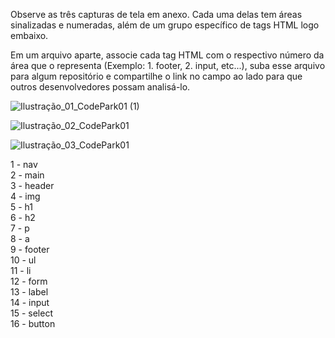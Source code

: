 Observe as três capturas de tela em anexo. Cada uma delas tem áreas sinalizadas e numeradas, além de um grupo específico de tags HTML logo embaixo.

Em um arquivo aparte, associe cada tag HTML com o respectivo número da área que o representa (Exemplo: 1. footer, 2. input, etc...), suba esse arquivo para algum repositório e compartilhe o link no campo ao lado para que outros desenvolvedores possam analisá-lo.


![Ilustração_01_CodePark01 (1)](https://github.com/johnoffice68/html_tag/assets/138720297/f69a3757-26e7-4c31-8f34-eda127b728d6)

![Ilustração_02_CodePark01](https://github.com/johnoffice68/html_tag/assets/138720297/4614a47c-20f0-47ed-9d69-41950e702d6a)

![Ilustração_03_CodePark01](https://github.com/johnoffice68/html_tag/assets/138720297/0a9db595-5a7a-4129-a296-43ae94c6a2b7)



1 - nav
<br>
2 - main
<br>
3 - header
<br>
4 - img
<br>
5 - h1
<br>
6 - h2 
<br> 
7 - p
<br>
8 - a
<br>
9 - footer
<br> 
10 - ul
<br>
11 - li
<br>
12 - form 
<br>
13 - label
<br>
14 - input 
<br>
15 - select 
<br>
16 - button


